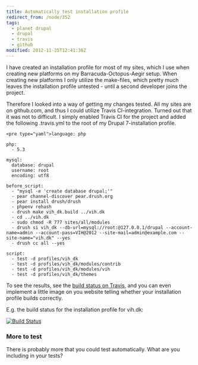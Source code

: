 ```yaml
---
title: Automatically test installation profile
redirect_from: /node/352
tags:
  - planet drupal
  - drupal
  - travis
  - github
modified: 2012-11-25T12:41:36Z
---
```


I have created an installation profile for most of my sites, which I use when creating new platforms on my Barracuda-Octopus-Aegir setup. When creating new platforms I only utilize the make-files, which pretty much leaves the installation profile untested - until a second developer joins the project.

Therefore I looked into a way of getting my changes tested. All my sites are on github.com, and thus I could utilize Travis CI-integration. Turned out that it was not to difficult. I simply enabled Travis CI for the project and added the following .travis.yml to the root of my Drupal 7-installation profile.

  
```
<pre type="yaml">language: php

php:
  - 5.3

mysql:
  database: drupal
  username: root
  encoding: utf8
  
before_script:
  - "mysql -e 'create database drupal;'"
  - pear channel-discover pear.drush.org
  - pear install drush/drush
  - phpenv rehash
  - drush make vih_dk.build ../vih.dk
  - cd ../vih.dk
  - sudo chmod -R 777 sites/all/modules
  - drush si vih_dk --db-url=mysql://root:@127.0.0.1/drupal --account-name=admin --account-pass=VIH@2012 --site-mail=admin@example.com --site-name="vih.dk" --yes
  - drush cc all --yes

script: 
  - test -d profiles/vih_dk
  - test -d profiles/vih_dk/modules/contrib
  - test -d profiles/vih_dk/modules/vih
  - test -d profiles/vih_dk/themes
```


To see the results, see the [build status on Travis](http://travis-ci.org/#!/vih/vih.dk-deploy), and you can even implement a little image on you website telling whether your installation profile builds correctly.

E.g. the build status for the installation profile for vih.dk:

[![Build Status](https://secure.travis-ci.org/vih/vih.dk-deploy.png?branch=master)](http://travis-ci.org/vih/vih.dk-deploy)

### More to test

There is probably more that you could test automatically. What are you including in your tests?
